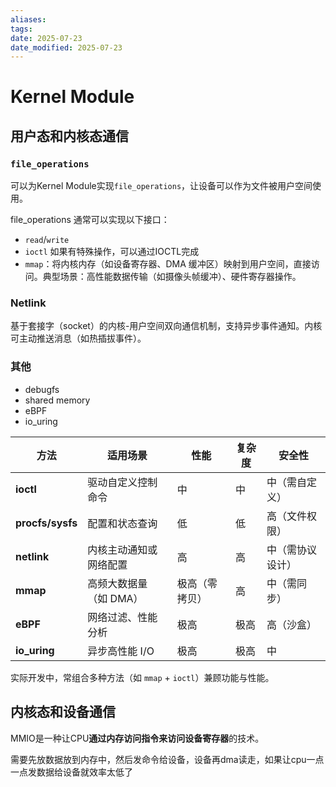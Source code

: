 ```yaml
---
aliases: 
tags: 
date: 2025-07-23
date_modified: 2025-07-23
---
```


# Kernel Module

## 用户态和内核态通信

### `file_operations`

可以为Kernel Module实现`file_operations`，让设备可以作为文件被用户空间使用。

file_operations 通常可以实现以下接口：

- `read`/`write`
- `ioctl` 如果有特殊操作，可以通过IOCTL完成
- `mmap`：将内核内存（如设备寄存器、DMA 缓冲区）映射到用户空间，直接访问。​​典型场景​​：高性能数据传输（如摄像头帧缓冲）、硬件寄存器操作。

### Netlink

基于套接字（socket）的内核-用户空间双向通信机制，支持异步事件通知。内核可主动推送消息（如热插拔事件）。

### 其他

- debugfs​​
- shared memory
- eBPF
- io_uring

| **方法​**​             | ​**​适用场景​**​  | ​**​性能​**​ | ​**​复杂度​**​ | ​**​安全性​**​ |
| -------------------- | ------------- | ---------- | ----------- | ----------- |
| ​**​ioctl​**​        | 驱动自定义控制命令     | 中          | 中           | 中（需自定义）     |
| ​**​procfs/sysfs​**​ | 配置和状态查询       | 低          | 低           | 高（文件权限）     |
| ​**​netlink​**​      | 内核主动通知或网络配置   | 高          | 高           | 中（需协议设计）    |
| ​**​mmap​**​         | 高频大数据量（如 DMA） | 极高（零拷贝）    | 高           | 中（需同步）      |
| ​**​eBPF​**​         | 网络过滤、性能分析     | 极高         | 极高          | 高（沙盒）       |
| ​**​io_uring​**​     | 异步高性能 I/O     | 极高         | 极高          | 中           |

实际开发中，常组合多种方法（如 `mmap` + `ioctl`）兼顾功能与性能。

## 内核态和设备通信

MMIO是一种让CPU**通过内存访问指令来访问设备寄存器**的技术。

需要先放数据放到内存中，然后发命令给设备，设备再dma读走，如果让cpu一点一点发数据给设备就效率太低了
